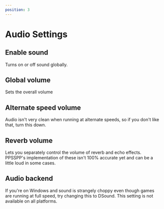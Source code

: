 ```yaml
---
position: 3
---
```

# Audio Settings

## Enable sound

Turns on or off sound globally.

## Global volume

Sets the overall volume

## Alternate speed volume

Audio isn't very clean when running at alternate speeds, so if you don't like that, turn this down.

## Reverb volume

Lets you separately control the volume of reverb and echo effects. PPSSPP's implementation of these isn't 100% accurate yet and can be a little loud in some cases.

## Audio backend

If you're on Windows and sound is strangely choppy even though games are running at full speed, try changing this to DSound. This setting is not available on all platforms.